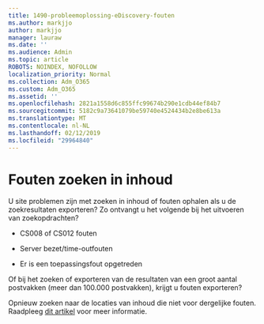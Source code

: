 ```yaml
---
title: 1490-probleemoplossing-eDiscovery-fouten
ms.author: markjjo
author: markjjo
manager: lauraw
ms.date: ''
ms.audience: Admin
ms.topic: article
ROBOTS: NOINDEX, NOFOLLOW
localization_priority: Normal
ms.collection: Adm_O365
ms.custom: Adm_O365
ms.assetid: ''
ms.openlocfilehash: 2821a1558d6c855ffc99674b290e1cdb44ef84b7
ms.sourcegitcommit: 5182c9a73641079be59740e4524434b2e8be613a
ms.translationtype: MT
ms.contentlocale: nl-NL
ms.lasthandoff: 02/12/2019
ms.locfileid: "29964840"
---
```

# <a name="troubleshoot-content-search-errors"></a>Fouten zoeken in inhoud

U site problemen zijn met zoeken in inhoud of fouten ophalen als u de zoekresultaten exporteren? Zo ontvangt u het volgende bij het uitvoeren van zoekopdrachten?

- CS008 of CS012 fouten

- Server bezet/time-outfouten

- Er is een toepassingsfout opgetreden

Of bij het zoeken of exporteren van de resultaten van een groot aantal postvakken (meer dan 100.000 postvakken), krijgt u fouten exporteren?

Opnieuw zoeken naar de locaties van inhoud die niet voor dergelijke fouten. Raadpleeg [dit artikel](https://docs.microsoft.com/office365/securitycompliance/retry-failed-content-search) voor meer informatie.
